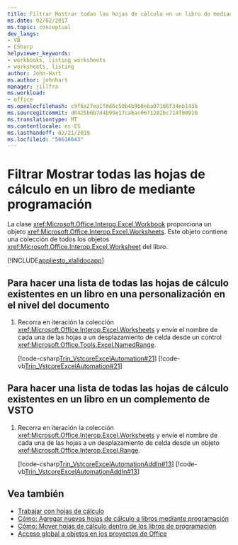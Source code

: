 ```yaml
---
title: Filtrar Mostrar todas las hojas de cálculo en un libro de mediante programación
ms.date: 02/02/2017
ms.topic: conceptual
dev_langs:
- VB
- CSharp
helpviewer_keywords:
- workbooks, listing worksheets
- worksheets, listing
author: John-Hart
ms.author: johnhart
manager: jillfra
ms.workload:
- office
ms.openlocfilehash: c9f6a27ea1f8d6c50b4b9b8eba07186f34eb143b
ms.sourcegitcommit: d0425b6b7d4b99e17ca6ac0671282bc718f80910
ms.translationtype: MT
ms.contentlocale: es-ES
ms.lasthandoff: 02/21/2019
ms.locfileid: "56616643"
---
```

# <a name="how-to-programmatically-list-all-worksheets-in-a-workbook"></a>Filtrar Mostrar todas las hojas de cálculo en un libro de mediante programación
  La clase <xref:Microsoft.Office.Interop.Excel.Workbook> proporciona un objeto <xref:Microsoft.Office.Interop.Excel.Worksheets>. Este objeto contiene una colección de todos los objetos <xref:Microsoft.Office.Interop.Excel.Worksheet> del libro.

 [!INCLUDE[appliesto_xlalldocapp](../vsto/includes/appliesto-xlalldocapp-md.md)]

## <a name="to-list-all-existing-worksheets-in-a-workbook-in-a-document-level-customization"></a>Para hacer una lista de todas las hojas de cálculo existentes en un libro en una personalización en el nivel del documento

1.  Recorra en iteración la colección <xref:Microsoft.Office.Interop.Excel.Worksheets> y envíe el nombre de cada una de las hojas a un desplazamiento de celda desde un control <xref:Microsoft.Office.Tools.Excel.NamedRange>.

     [!code-csharp[Trin_VstcoreExcelAutomation#21](../vsto/codesnippet/CSharp/Trin_VstcoreExcelAutomationCS/Sheet1.cs#21)]
     [!code-vb[Trin_VstcoreExcelAutomation#21](../vsto/codesnippet/VisualBasic/Trin_VstcoreExcelAutomation/Sheet1.vb#21)]

## <a name="to-list-all-existing-worksheets-in-a-workbook-in-a-vsto-add-in"></a>Para hacer una lista de todas las hojas de cálculo existentes en un libro en un complemento de VSTO

1.  Recorra en iteración la colección <xref:Microsoft.Office.Interop.Excel.Worksheets> y envíe el nombre de cada una de las hojas a un desplazamiento de celda desde un objeto <xref:Microsoft.Office.Interop.Excel.Range>.

     [!code-csharp[Trin_VstcoreExcelAutomationAddIn#13](../vsto/codesnippet/CSharp/trin_vstcoreexcelautomationaddin/ThisAddIn.cs#13)]
     [!code-vb[Trin_VstcoreExcelAutomationAddIn#13](../vsto/codesnippet/VisualBasic/trin_vstcoreexcelautomationaddin/ThisAddIn.vb#13)]

## <a name="see-also"></a>Vea también
- [Trabajar con hojas de cálculo](../vsto/working-with-worksheets.md)
- [Cómo: Agregar nuevas hojas de cálculo a libros mediante programación](../vsto/how-to-programmatically-add-new-worksheets-to-workbooks.md)
- [Cómo: Mover hojas de cálculo dentro de los libros de programación](../vsto/how-to-programmatically-move-worksheets-within-workbooks.md)
- [Acceso global a objetos en los proyectos de Office](../vsto/global-access-to-objects-in-office-projects.md)
